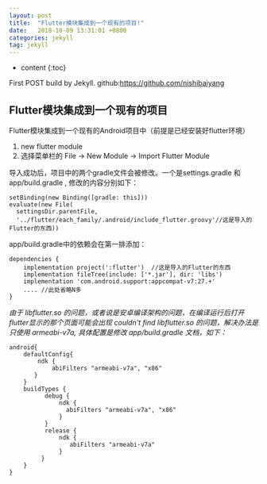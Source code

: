 ```yaml
---
layout: post
title:  "Flutter模块集成到一个现有的项目!"
date:   2018-10-09 13:31:01 +0800
categories: jekyll
tag: jekyll
---
```


* content
{:toc}


First POST build by Jekyll.
github:https://github.com/nishibaiyang


Flutter模块集成到一个现有的项目
------------------------

Flutter模块集成到一个现有的Android项目中（前提是已经安装好flutter环境）

1. new flutter module
2. 选择菜单栏的 File -> New Module -> Import Flutter Module

导入成功后，项目中的两个gradle文件会被修改。一个是settings.gradle 和 app/build.gradle , 修改的内容分别如下：
```
setBinding(new Binding([gradle: this]))
evaluate(new File(
  settingsDir.parentFile,
  '../flutter/each_family/.android/include_flutter.groovy'//这是导入的Flutter的东西))
```


app/build.gradle中的依赖会在第一排添加：
```
dependencies {
    implementation project(':flutter')  //这是导入的Flutter的东西
    implementation fileTree(include: ['*.jar'], dir: 'libs')
    implementation 'com.android.support:appcompat-v7:27.+'
    .... //此处省略N多
}
```

*由于 libflutter.so 的问题，或者说是安卓编译架构的问题，在编译运行后打开flutter显示的那个页面可能会出现 couldn't find libflutter.so 的问题，解决办法是只使用 armeabi-v7a, 具体配置是修改 app/build.gradle 文档，如下：*

```
android{
    defaultConfig{
        ndk {
            abiFilters "armeabi-v7a", "x86"
       }
    }
    buildTypes {
          debug {
              ndk {
                abiFilters "armeabi-v7a", "x86"
              }
          }
          release {
              ndk {
                 abiFilters "armeabi-v7a"
              }   
         }
    }
}
```


[jekyll]:      http://jekyllrb.com
[jekyll-gh]:   https://github.com/jekyll/jekyll
[jekyll-help]: https://github.com/jekyll/jekyll-help
